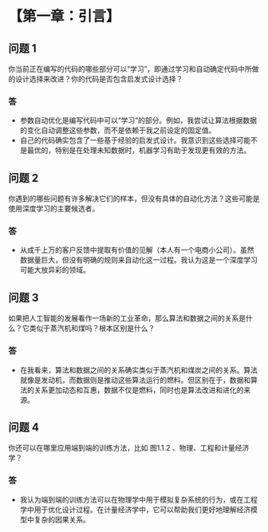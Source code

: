 # 【第一章：引言】

## 问题 1
你当前正在编写的代码的哪些部分可以“学习”，即通过学习和自动确定代码中所做的设计选择来改进？你的代码是否包含启发式设计选择？

### 答
- 参数自动优化是编写代码中可以“学习”的部分。例如，我尝试让算法根据数据的变化自动调整这些参数，而不是依赖于我之前设定的固定值。
- 自己的代码确实包含了一些基于经验的启发式设计。我意识到这些选择可能不是最优的，特别是在处理未知数据时，机器学习有助于发现更有效的方法。

## 问题 2
你遇到的哪些问题有许多解决它们的样本，但没有具体的自动化方法？这些可能是使用深度学习的主要候选者。

### 答
- 从成千上万的客户反馈中提取有价值的见解（本人有一个电商小公司）。虽然数据量巨大，但没有明确的规则来自动化这一过程。我认为这是一个深度学习可能大放异彩的领域。

## 问题 3
如果把人工智能的发展看作一场新的工业革命，那么算法和数据之间的关系是什么？它类似于蒸汽机和煤吗？根本区别是什么？

### 答
- 在我看来，算法和数据之间的关系确实类似于蒸汽机和煤炭之间的关系。算法就像是发动机，而数据则是推动这些算法运行的燃料。但区别在于，数据和算法的关系更加动态和互惠，数据不仅是燃料，同时也是算法改进和进化的来源。

## 问题 4
你还可以在哪里应用端到端的训练方法，比如 图1.1.2 、物理、工程和计量经济学？

### 答
- 我认为端到端的训练方法可以在物理学中用于模拟复杂系统的行为，或在工程学中用于优化设计过程。在计量经济学中，它可以帮助我们更好地理解经济模型中复杂的因果关系。

